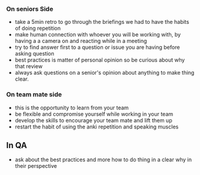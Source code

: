 ### On seniors Side
- take a 5min retro to go through the briefings we had to have the habits of doing repetition
- make human connection with whoever you will be working with, by having a a camera on and reacting while in a meeting
- try to find answer first to a question or issue you are having before asking question
- best practices is matter of personal opinion so be curious about why that review
- always ask questions on a senior's opinion about anything to make thing clear.
### On team mate side

- this is the opportunity to learn from your team
- be flexible and compromise yourself while working in your team
- develop the skills to encourage your team mate and lift them up
- restart the habit of using the anki repetition and speaking muscles

## In QA
- ask about the best practices and more how to do thing in a clear why in their perspective